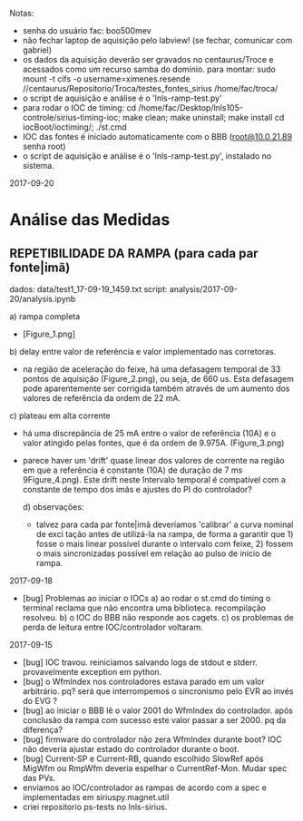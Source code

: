 Notas:

- senha do usuário fac: boo500mev
- não fechar laptop de aquisição pelo labview! (se fechar, comunicar com gabriel)
- os dados da aquisição deverão ser gravados no centaurus/Troce e acessados como
  um recurso samba do domínio. para montar:
  sudo mount -t cifs -o username=ximenes.resende //centaurus/Repositorio/Troca/testes_fontes_sirius /home/fac/troca/
- o script de aquisição e análise é o 'lnls-ramp-test.py'
- para rodar o IOC de timing:
  cd /home/fac/Desktop/lnls105-controle/sirius-timing-ioc; make clean; make uninstall; make install
  cd iocBoot/ioctiming/; ./st.cmd
- IOC das fontes é iniciado automaticamente com o BBB (root@10.0.21.89 senha root)
- o script de aquisição e análise é o 'lnls-ramp-test.py', instalado no sistema.


2017-09-20


Análise das Medidas
==================

REPETIBILIDADE DA RAMPA (para cada par fonte|imã)
-------------------------------------------------------

dados: data/test1_17-09-19_1459.txt
script: analysis/2017-09-20/analysis.ipynb

a) rampa completa

- [Figure_1.png]

b) delay entre valor de referẽncia e valor implementado nas corretoras.

- na região de aceleração do feixe, há uma defasagem temporal de 33 pontos de
  aquisição (Figure_2.png), ou seja, de 660 us. Esta defasagem pode aparentemente
  ser corrigida também através de um aumento dos valores de referẽncia da ordem
  de 22 mA.

c) plateau em alta corrente

- há uma discrepância de 25 mA entre o valor de referência (10A) e o valor atingido pelas
  fontes, que é da ordem de 9.975A. (Figure_3.png)

- parece haver um 'drift' quase linear dos valores de corrente na região em
  que a referência é constante (10A) de duração de 7 ms 9Figure_4.png).
  Este drift neste Intervalo temporal é compatível com a constante de tempo dos
  imãs e ajustes do PI do controlador?

  d) observações:

  - talvez para cada par fonte|imã deveríamos 'calibrar' a curva nominal de exci
  tação antes de utilizá-la na rampa, de forma a garantir que 1) fosse o mais linear
  possível durante o intervalo com feixe, 2) fossem o mais sincronizadas possível
  em relação ao pulso de início de rampa.






2017-09-18

- [bug] Problemas ao iniciar o  IOCs
  a) ao rodar o st.cmd do timing o terminal reclama que não encontra uma biblioteca. recompilação resolveu.
  b) o IOC do BBB não responde aos cagets.
  c) os problemas de perda de leitura entre IOC/controlador voltaram.


2017-09-15

- [bug] IOC travou. reiniciamos salvando logs de stdout e stderr.
  provavelmente exception em python.
- [bug] o WfmIndex nos controladores estava parado em um valor arbitrário. pq?
  será que interrompemos o sincronismo pelo EVR ao invés do EVG ?
- [bug] ao iniciar o BBB lê o valor 2001 do WfmIndex do controlador.
  após conclusão da rampa com sucesso este valor passar a ser 2000. pq da diferença?
- [bug] firmware do controlador não zera WfmIndex durante boot?
  IOC não deveria ajustar estado do controlador durante o boot.
- [bug] Current-SP e Current-RB, quando escolhido SlowRef após MigWfm ou
  RmpWfm deveria espelhar o CurrentRef-Mon. Mudar spec das PVs.
- enviamos ao IOC/controlador as rampas de acordo com a spec e implementadas em
  siriuspy.magnet.util
- criei repositorio ps-tests no lnls-sirius.
